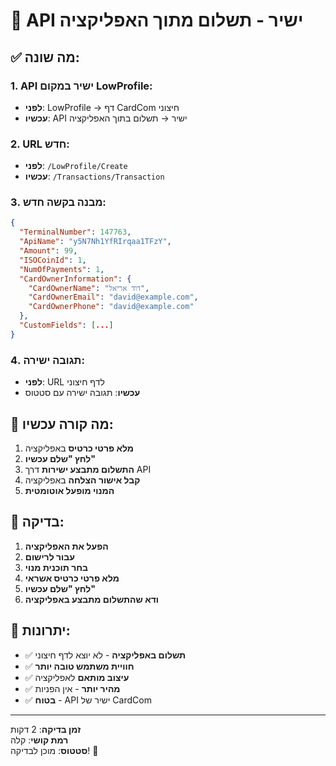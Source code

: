 # 🚀 API ישיר - תשלום מתוך האפליקציה

## ✅ מה שונה:

### 1. **API ישיר במקום LowProfile:**
- **לפני**: LowProfile → דף CardCom חיצוני
- **עכשיו**: API ישיר → תשלום בתוך האפליקציה

### 2. **URL חדש:**
- **לפני**: `/LowProfile/Create`
- **עכשיו**: `/Transactions/Transaction`

### 3. **מבנה בקשה חדש:**
```json
{
  "TerminalNumber": 147763,
  "ApiName": "y5N7Nh1YfRIrqaa1TFzY",
  "Amount": 99,
  "ISOCoinId": 1,
  "NumOfPayments": 1,
  "CardOwnerInformation": {
    "CardOwnerName": "דוד אריאל",
    "CardOwnerEmail": "david@example.com",
    "CardOwnerPhone": "david@example.com"
  },
  "CustomFields": [...]
}
```

### 4. **תגובה ישירה:**
- **לפני**: URL לדף חיצוני
- **עכשיו**: תגובה ישירה עם סטטוס

## 🎯 מה קורה עכשיו:

1. **מלא פרטי כרטיס** באפליקציה
2. **לחץ "שלם עכשיו"**
3. **התשלום מתבצע ישירות** דרך API
4. **קבל אישור הצלחה** באפליקציה
5. **המנוי מופעל אוטומטית**

## 📱 בדיקה:

1. **הפעל את האפליקציה**
2. **עבור לרישום**
3. **בחר תוכנית מנוי**
4. **מלא פרטי כרטיס אשראי**
5. **לחץ "שלם עכשיו"**
6. **ודא שהתשלום מתבצע באפליקציה**

## 🎉 יתרונות:

- ✅ **תשלום באפליקציה** - לא יוצא לדף חיצוני
- ✅ **חוויית משתמש טובה יותר**
- ✅ **עיצוב מותאם** לאפליקציה
- ✅ **מהיר יותר** - אין הפניות
- ✅ **בטוח** - API ישיר של CardCom

---

**זמן בדיקה**: 2 דקות  
**רמת קושי**: קלה  
**סטטוס**: מוכן לבדיקה! 🚀
